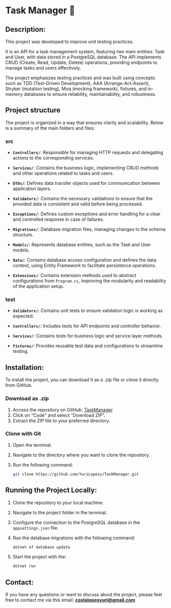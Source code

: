 <h1>Task Manager 📝</h1>

<h2>Description:</h2>

This project was developed to improve unit testing practices.

It is an API for a task management system, featuring two main entities: Task and User, with data stored in a PostgreSQL database. The API implements CRUD (Create, Read, Update, Delete) operations, providing endpoints to manage tasks and users effectively.

The project emphasizes testing practices and was built using concepts such as TDD (Test-Driven Development), AAA (Arrange-Act-Assert), Stryker (mutation testing), Moq (mocking framework), fixtures, and in-memory databases to ensure reliability, maintainability, and robustness.

<h2>Project structure</h2>

The project is organized in a way that ensures clarity and scalability. Below is a summary of the main folders and files:

### src

- **`Controllers/`**: Responsible for managing HTTP requests and delegating actions to the corresponding services.  

- **`Services/`**: Contains the business logic, implementing CRUD methods and other operations related to tasks and users.  
- **`DTOs/`**: Defines data transfer objects used for communication between application layers.  
- **`Validators/`**: Contains the necessary validations to ensure that the provided data is consistent and valid before being processed.  
- **`Exceptions/`**: Defines custom exceptions and error handling for a clear and controlled response in case of failures.  
- **`Migrations/`**: Database migration files, managing changes to the schema structure.  
- **`Models/`**: Represents database entities, such as the Task and User models.  
- **`Data/`**: Contains database access configuration and defines the data context, using Entity Framework to facilitate persistence operations.  
- **`Extensions/`**: Contains extension methods used to abstract configurations from `Program.cs`, improving the modularity and readability of the application setup.

### test

- **`Validators/`**: Contains unit tests to ensure validation logic is working as expected. 

- **`Controllers/`**: Includes tests for API endpoints and controller behavior.  
- **`Services/`**: Contains tests for business logic and service layer methods.  
- **`Fixtures/`**: Provides reusable test data and configurations to streamline testing.

<h2>Installation:</h2>

To install the project, you can download it as a .zip file or clone it directly from GitHub.

### Download as .zip

1. Access the repository on GitHub: [TaskManager](https://github.com/YuriLopess/TaskManager)  
2. Click on "Code" and select "Download ZIP".  
3. Extract the ZIP file to your preferred directory.  

### Clone with Git  

1. Open the terminal.  

2. Navigate to the directory where you want to clone the repository.  

3. Run the following command:  

   ```sh
   git clone https://github.com/YuriLopess/TaskManager.git

<h2>Running the Project Locally:</h2> 

1. Clone the repository to your local machine.

2. Navigate to the project folder in the terminal.

3. Configure the connection to the PostgreSQL database in the `appsettings.json` file.

4. Run the database migrations with the following command:


   ```sh
   dotnet ef database update
5. Start the project with the:

    ```sh
    dotnet run
<h2>Contact:</h2>

If you have any questions or want to discuss about the project, please feel free to contact me via this email: **[costalopesyuri@gmail.com](mailto:costalopesyuri@gmail.com)**

